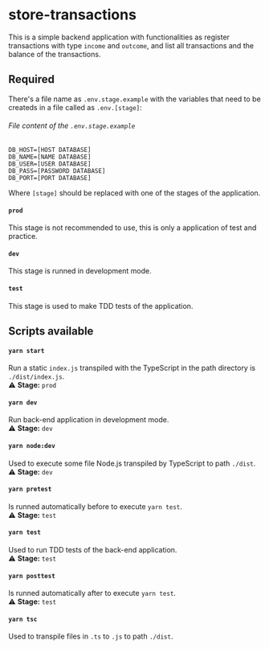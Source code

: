 # store-transactions  
This is a simple backend application with functionalities as register transactions with type `income` and `outcome`, and list all transactions and the balance of the transactions.
  
## Required
There's a file name as `.env.stage.example` with the variables that need to be createds in a file called as `.env.[stage]`:  
  
###### File content of the `.env.stage.example`  
```
DB_HOST=[HOST DATABASE]
DB_NAME=[NAME DATABASE]
DB_USER=[USER DATABASE]
DB_PASS=[PASSWORD DATABASE]
DB_PORT=[PORT DATABASE]

```
  
Where `[stage]` should be replaced with one of the stages of the application.  
#### `prod`
This stage is not recommended to use, this is only a application of test and practice.
#### `dev`
This stage is runned in development mode.
#### `test`
This stage is used to make TDD tests of the application.

## Scripts available
#### `yarn start`
Run a static `index.js` transpiled with the TypeScript in the path directory is `./dist/index.js`.  
⚠️ **Stage:** `prod`
#### `yarn dev`
Run back-end application in development mode.  
⚠️ **Stage:** `dev`
#### `yarn node:dev`
Used to execute some file Node.js transpiled by TypeScript to path `./dist`.  
⚠️ **Stage:** `dev`
#### `yarn pretest`
Is runned automatically before to execute `yarn test`.  
⚠️ **Stage:** `test`
#### `yarn test`
Used to run TDD tests of the back-end application.  
⚠️ **Stage:** `test`
#### `yarn posttest`
Is runned automatically after to execute `yarn test`.  
⚠️ **Stage:** `test`
#### `yarn tsc`
Used to transpile files in `.ts` to `.js` to path `./dist`.  


